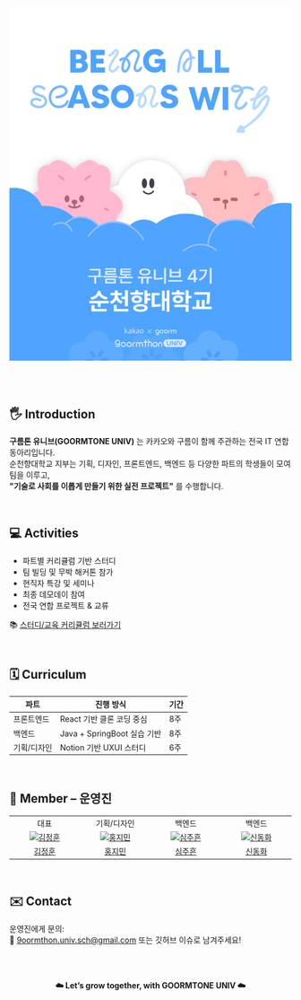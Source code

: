 <br><br>
<p align="center">
  <img width="600px" src="https://github.com/9oormthonUniv-SCH/.github/blob/main/assets/logo.png" alt="구름톤 유니브 SCH"/>
</p>
<br><br>

## 🖐️ Introduction  
**구름톤 유니브(GOORMTONE UNIV)** 는 카카오와 구름이 함께 주관하는 전국 IT 연합 동아리입니다.  
순천향대학교 지부는 기획, 디자인, 프론트엔드, 백엔드 등 다양한 파트의 학생들이 모여 팀을 이루고,  
**"기술로 사회를 이롭게 만들기 위한 실전 프로젝트"** 를 수행합니다.

<br>

## 💻 Activities  
- 파트별 커리큘럼 기반 스터디  
- 팀 빌딩 및 무박 해커톤 참가  
- 현직자 특강 및 세미나  
- 최종 데모데이 참여  
- 전국 연합 프로젝트 & 교류

📚 [스터디/교육 커리큘럼 보러가기](https://your-notion-link-here.com)

<br>

## 🗓️ Curriculum  
| 파트 | 진행 방식 | 기간 |
|------|-----------|------|
| 프론트엔드 | React 기반 클론 코딩 중심 | 8주 |
| 백엔드 | Java + SpringBoot 실습 기반 | 8주 |
| 기획/디자인 | Notion 기반 UXUI 스터디 | 6주 |

<br>

## 🦕 Member – 운영진  
<table>
  <tr>
    <td align="center">대표</td>
    <td align="center">기획/디자인</td>
    <td align="center">백엔드</td>
    <td align="center">백엔드</td>
  </tr>
  <tr>
    <td align="center" width="120px">
      <a href="https://github.com/jeong011010">
        <img src="https://github.com/jeong011010.png" alt="김정훈" width="100" />
      </a>
    </td>
    <td align="center" width="120px">
      <a href="https://github.com/your-github">
        <img src="https://github.com/your-github.png" alt="홍지민" width="100" />
      </a>
    </td>
    <td align="center" width="120px">
      <a href="https://github.com/tejava7177">
        <img src="https://github.com/tejava7177.png" alt="심주흔" width="100" />
      </a>
    </td>
    <td align="center" width="120px">
      <a href="https://github.com/ghwa112">
        <img src="https://github.com/ghwa112.png" alt="신동화" width="100" />
      </a>
    </td>
  </tr>
  <tr>
    <td align="center">
      <a href="https://github.com/jeong011010" target="_blank">
       김정훈
      </a>
    </td>
     <td align="center">
      <a href="https://github.com/your-github" target="_blank">
       홍지민
      </a>
    </td> 
     <td align="center">
      <a href="https://github.com/tejava7177" target="_blank">
       심주흔
      </a>
       <td align="center">
      <a href="https://github.com/ghwa112" target="_blank">
       신동화
      </a>
    </td>
  </tr>
</table>

<br>

## ✉️ Contact  
운영진에게 문의:  
📮 9oormthon.univ.sch@gmail.com
또는 깃허브 이슈로 남겨주세요!

<br><br>

<p align="center"><b>☁️ Let’s grow together, with GOORMTONE UNIV ☁️</b></p>
